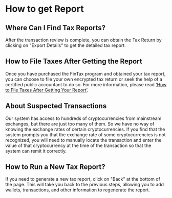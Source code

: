 # How to get Report

## Where Can I Find Tax Reports?

After the transaction review is complete, you can obtain the Tax Return by clicking on "Export Details" to get the detailed tax report.



## How to File Taxes After Getting the Report

Once you have purchased the FinTax program and obtained your tax report, you can choose to file your own encrypted tax return or seek the help of a certified public accountant to do so. For more information, please read [ ‘How to File Taxes After Getting Your Report’](../cryptocurrency-taxation/).

## About Suspected Transactions

Our system has access to hundreds of cryptocurrencies from mainstream exchanges, but there are just too many of them. So we have no way of knowing the exchange rates of certain cryptocurrencies. If you find that the system prompts you that the exchange rate of some cryptocurrencies is not recognized, you will need to manually locate the transaction and enter the value of that cryptocurrency at the time of the transaction so that the system can remit it correctly.



## How to Run a New Tax Report?

If you need to generate a new tax report, click on "Back" at the bottom of the page. This will take you back to the previous steps, allowing you to add wallets, transactions, and other information to regenerate the report.
